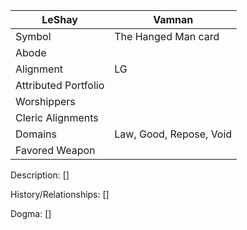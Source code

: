 | LeShay | Vamnan |
| --- | --- |
| Symbol | The Hanged Man card | 
| Abode |
| Alignment | LG | 
| Attributed Portfolio |
| Worshippers | 
| Cleric Alignments |
| Domains | Law, Good, Repose, Void 
| Favored Weapon |

Description: 
    []

History/Relationships:
    []
    
Dogma: 
    []